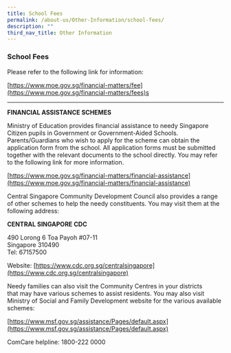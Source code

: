 ```yaml
---
title: School Fees
permalink: /about-us/Other-Information/school-fees/
description: ""
third_nav_title: Other Information
---
```

### School Fees

Please refer to the following link for information:

[https://www.moe.gov.sg/financial-matters/fee](https://www.moe.gov.sg/financial-matters/fees)s

  

* * *

  
**FINANCIAL ASSISTANCE SCHEMES**

Ministry of Education provides financial assistance to needy Singapore Citizen pupils in Government or Government-Aided Schools. Parents/Guardians who wish to apply for the scheme can obtain the application form from the school. All application forms must be submitted together with the relevant documents to the school directly. You may refer to the following link for more information.

[https://www.moe.gov.sg/financial-matters/financial-assistance](https://www.moe.gov.sg/financial-matters/financial-assistance)  
  
Central Singapore Community Development Council also provides a range of other schemes to help the needy constituents. You may visit them at the following address:  
  

**CENTRAL SINGAPORE CDC**

490 Lorong 6 Toa Payoh #07-11 <br>
Singapore 310490<br>
Tel: 67157500

Website: [https://www.cdc.org.sg/centralsingapore](https://www.cdc.org.sg/centralsingapore)

  

Needy families can also visit the Community Centres in your districts that may have various schemes to assist residents. You may also visit Ministry of Social and Family Development website for the various available schemes:

[https://www.msf.gov.sg/assistance/Pages/default.aspx](https://www.msf.gov.sg/assistance/Pages/default.aspx)

ComCare helpline: 1800-222 0000